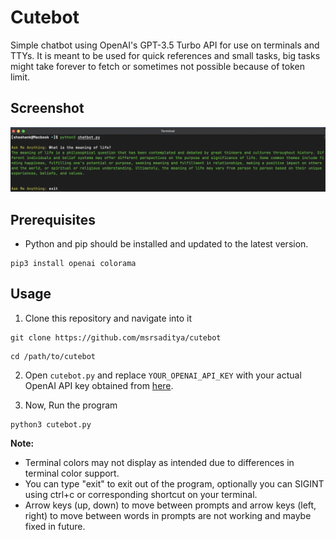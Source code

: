 # Cutebot

Simple chatbot using OpenAI's GPT-3.5 Turbo API for use on terminals and TTYs. It is meant to be used for quick references and small tasks, big tasks might take forever to fetch or sometimes not possible because of token limit.

## Screenshot

![Chatbot Screenshot](https://github.com/msrsaditya/cutebot/blob/main/cutebot.png)

## Prerequisites

- Python and pip should be installed and updated to the latest version.

```shell
pip3 install openai colorama
```

## Usage

1. Clone this repository and navigate into it

```shell
git clone https://github.com/msrsaditya/cutebot
```

```shell
cd /path/to/cutebot
```

2. Open `cutebot.py` and replace `YOUR_OPENAI_API_KEY` with your actual OpenAI API key obtained from [here](https://platform.openai.com/account/api-keys).

3. Now, Run the program

```
python3 cutebot.py
```

**Note:**
- Terminal colors may not display as intended due to differences in terminal color support.
- You can type "exit" to exit out of the program, optionally you can SIGINT using ctrl+c or corresponding shortcut on your terminal.
- Arrow keys (up, down) to move between prompts and arrow keys (left, right) to move between words in prompts are not working and maybe fixed in future.
